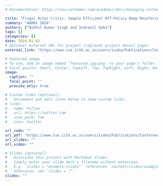 ```yaml
---
# Documentation: https://sourcethemes.com/academic/docs/managing-content/

title: "Frugal Actor-Critic: Sample Efficient Off-Policy Deep Reinforcement Learning Using Unique Experiences"
summary: "AAMAS 2024"
authors: ["Nikhil Kumar Singh and Indranil Saha"]
tags: []
categories: []
date: 2024-01-02
# Optional external URL for project (replaces project detail page).
external_link: "https://www.cse.iitk.ac.in/users/isaha/Publications/Conferences/AAMAS24.pdf/"

# Featured image
# To use, add an image named `featured.jpg/png` to your page's folder.
# Focal points: Smart, Center, TopLeft, Top, TopRight, Left, Right, BottomLeft, Bottom, BottomRight.
image:
  caption: ""
  focal_point: ""
  preview_only: true

# Custom links (optional).
#   Uncomment and edit lines below to show custom links.
# links:
# - name: Follow
#   url: https://twitter.com
#   icon_pack: fab
#   icon: twitter

url_code: ""
url_pdf: "https://www.cse.iitk.ac.in/users/isaha/Publications/Conferences/AAMAS24.pdf/"
url_slides: ""
url_video: ""

# Slides (optional).
#   Associate this project with Markdown slides.
#   Simply enter your slide deck's filename without extension.
#   E.g. `slides = "example-slides"` references `content/slides/example-slides.md`.
#   Otherwise, set `slides = ""`.
slides: ""
---
```

